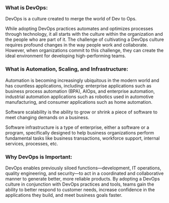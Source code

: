 ### What is DevOps:
DevOps is a culture created to merge the world of Dev to Ops.

While adopting DevOps practices automates and optimizes processes through technology, it all starts with the culture within the organization and the people who are part of it. The challenge of cultivating a DevOps culture requires profound changes in the way people work and collaborate. However, when organizations commit to this challenge, they can create the ideal environment for developing high-performing teams.
### What is Automation, Scaling, and Infrastructure:
Automation is becoming increasingly ubiquitous in the modern world and has countless applications, including: enterprise applications such as business process automation (BPA), AIOps, and enterprise automation, industrial automation applications such as robotics used in automotive manufacturing, and consumer applications such as home automation.

Software scalability is the ability to grow or shrink a piece of software to meet changing demands on a business.

Software infrastructure is a type of enterprise, either a software or a program, specifically designed to help business organizations perform fundamental tasks like business transactions, workforce support, internal services, processes, etc.
### Why DevOps is Important:
DevOps enables previously siloed functions—development, IT operations, quality engineering, and security—to act in a coordinated and collaborative manner to generate better, more reliable products. By adopting a DevOps culture in conjunction with DevOps practices and tools, teams gain the ability to better respond to customer needs, increase confidence in the applications they build, and meet business goals faster.
